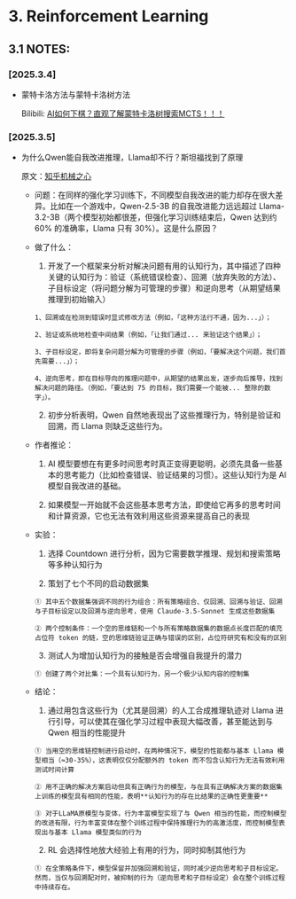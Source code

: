 # 3. Reinforcement Learning

## **3.1 NOTES:**

### [2025.3.4]

- 蒙特卡洛方法与蒙特卡洛树方法

    Bilibili: [AI如何下棋？直观了解蒙特卡洛树搜索MCTS！！！](https://www.bilibili.com/video/BV1JD4y1Q7mV)

### [2025.3.5]

- 为什么Qwen能自我改进推理，Llama却不行？斯坦福找到了原理
  
  原文：[知乎机械之心](https://zhuanlan.zhihu.com/p/28137897663)

  - 问题：在同样的强化学习训练下，不同模型自我改进的能力却存在很大差异。比如在一个游戏中，Qwen-2.5-3B 的自我改进能力远远超过 Llama-3.2-3B（两个模型初始都很差，但强化学习训练结束后，Qwen 达到约 60% 的准确率，Llama 只有 30%）。这是什么原因？

  - 做了什么：

      1. 开发了一个框架来分析对解决问题有用的认知行为，其中描述了四种关键的认知行为：验证（系统错误检查）、回溯（放弃失败的方法）、子目标设定（将问题分解为可管理的步骤）和逆向思考（从期望结果推理到初始输入）

        1、回溯或在检测到错误时显式修改方法（例如，「这种方法行不通，因为...」）；

        2、验证或系统地检查中间结果（例如，「让我们通过... 来验证这个结果」）；

        3、子目标设定，即将复杂问题分解为可管理的步骤（例如，「要解决这个问题，我们首先需要...」）；

        4、逆向思考，即在目标导向的推理问题中，从期望的结果出发，逐步向后推导，找到解决问题的路径。（例如，「要达到 75 的目标，我们需要一个能被... 整除的数字」）。

      2. 初步分析表明，Qwen 自然地表现出了这些推理行为，特别是验证和回溯，而 Llama 则缺乏这些行为。

  - 作者推论：

      1. AI 模型要想在有更多时间思考时真正变得更聪明，必须先具备一些基本的思考能力（比如检查错误、验证结果的习惯）。这些认知行为是 AI 模型自我改进的基础。

      2. 如果模型一开始就不会这些基本思考方法，即使给它再多的思考时间和计算资源，它也无法有效利用这些资源来提高自己的表现

  - 实验：

      1. 选择 Countdown 进行分析，因为它需要数学推理、规划和搜索策略等多种认知行为

      2. 策划了七个不同的启动数据集

        ① 其中五个数据集强调不同的行为组合：所有策略组合、仅回溯、回溯与验证、回溯与子目标设定以及回溯与逆向思考，使用 Claude-3.5-Sonnet 生成这些数据集

        ② 两个控制条件：一个空的思维链和一个与所有策略数据集的数据点长度匹配的填充占位符 token 的链，空的思维链验证正确与错误的区别，占位符研究有和没有的区别

      3. 测试人为增加认知行为的接触是否会增强自我提升的潜力

        ① 创建了两个对比集：一个具有认知行为，另一个极少认知内容的控制集

  - 结论：

      1. 通过用包含这些行为（尤其是回溯）的人工合成推理轨迹对 Llama 进行引导，可以使其在强化学习过程中表现大幅改善，甚至能达到与 Qwen 相当的性能提升

        ① 当用空的思维链控制进行启动时，在两种情况下，模型的性能都与基本 Llama 模型相当（≈30-35%），这表明仅仅分配额外的 token 而不包含认知行为无法有效利用测试时间计算

        ② 用不正确的解决方案启动但具有正确行为的模型，与在具有正确解决方案的数据集上训练的模型具有相同的性能，表明**认知行为的存在比结果的正确性更重要**

        ③ 对于LLaMA原模型与变体，行为丰富模型实现了与 Qwen 相当的性能，而控制模型的改进有限，行为丰富变体在整个训练过程中保持推理行为的高激活度，而控制模型表现出与基本 Llama 模型类似的行为

      2. RL 会选择性地放大经验上有用的行为，同时抑制其他行为

        ① 在全策略条件下，模型保留并加强回溯和验证，同时减少逆向思考和子目标设定。然而，当仅与回溯配对时，被抑制的行为（逆向思考和子目标设定）会在整个训练过程中持续存在。
